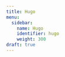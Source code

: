 ```yaml
---
title: Hugo
menu:
  sidebar:
    name: Hugo
    identifier: hugo
    weight: 300
draft: true
---
```


